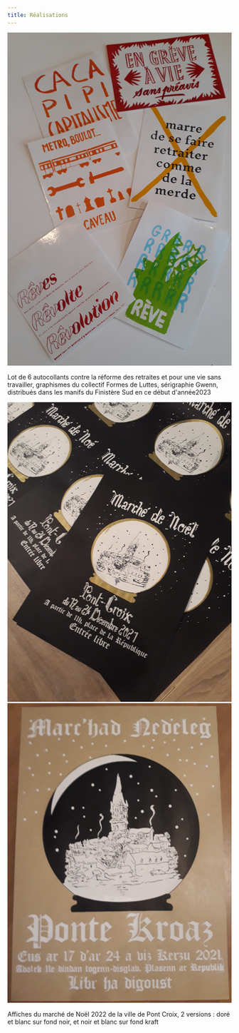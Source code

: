 ```yaml
---
title: Réalisations
---
```

![Lot de 6 autocollants contre la réforme des retraites et pour une vie sans travailler, graphismes du collectif Formes de Luttes, sérigraphie Gwenn, distribués dans les manifs du Finistère Sud en ce début d'année2023](https://raw.githubusercontent.com/AteliersTabernacle/test-website-repo-3796/main/images/Autocsx6.jpg)

Lot de 6 autocollants contre la réforme des retraites et pour une vie sans travailler, graphismes du collectif Formes de Luttes, sérigraphie Gwenn, distribués dans les manifs du Finistère Sud en ce début d'année2023

![Affiches du marché de Noël 2022 de la ville de Pont Croix, 2 versions : doré et blanc sur fond noir, et noir et blanc sur fond kraft](https://github.com/AteliersTabernacle/test-website-repo-3796/blob/main/images/20211130_200927.jpg?raw=true)
![](https://github.com/AteliersTabernacle/test-website-repo-3796/blob/main/images/MarcheNoel.jpg?raw=true)

Affiches du marché de Noël 2022 de la ville de Pont Croix, 2 versions : doré et blanc sur fond noir, et noir et blanc sur fond kraft